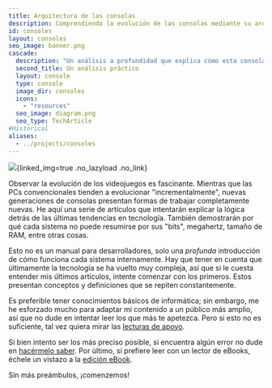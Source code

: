 ```yaml
---
title: Arquitectura de las consolas
description: Comprendiendo la evolución de las consolas mediante su arquitectura
id: consoles
layout: consoles
seo_image: banner.png
cascade:
  description: "Un análisis a profundidad que explica cómo esta consola funciona internamente"
  second_title: Un análisis práctico
  layout: console
  type: console
  image_dir: consoles
  icons:
    - "resources"
  seo_image: diagram.png
  seo_type: TechArticle
#Historical
aliases:
  - ../projects/consoles
---
```


![](banner.png){linked_img=true .no_lazyload .no_link}

Observar la evolución de los videojuegos es fascinante. Mientras que las PCs convencionales tienden a evolucionar "incrementalmente", nuevas generaciones de consolas presentan formas de trabajar completamente nuevas. He aquí una serie de artículos que intentarán explicar la lógica detrás de las últimas tendencias en tecnología. También demostrarán por qué cada sistema no puede resumirse por sus "bits", megahertz, tamaño de RAM, entre otras cosas.

Esto no es un manual para desarrolladores, solo una *profunda* introducción de cómo funciona cada sistema internamente. Hay que tener en cuenta que últimamente la tecnología se ha vuelto muy compleja, así que si le cuesta entender mis últimos artículos, intente comenzar con los primeros. Estos presentan conceptos y definiciones que se repiten constantemente.

Es preferible tener conocimientos básicos de informática; sin embargo, me he esforzado mucho para adaptar mi contenido a un público más amplio, así que no dude en intentar leer los que más te apetezca. Pero si esto no es suficiente, tal vez quiera mirar las [lecturas de apoyo](readings).

Si bien intento ser los más preciso posible, si encuentra algún error no dude en [hacérmelo saber](https://github.com/flipacholas/Architecture-of-consoles). Por último, si prefiere leer con un lector de eBooks, échele un vistazo a la [edición eBook](ebook).

Sin más preámbulos, ¡comenzemos!
